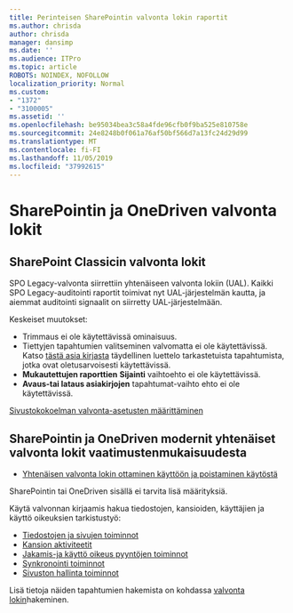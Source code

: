 ```yaml
---
title: Perinteisen SharePointin valvonta lokin raportit
ms.author: chrisda
author: chrisda
manager: dansimp
ms.date: ''
ms.audience: ITPro
ms.topic: article
ROBOTS: NOINDEX, NOFOLLOW
localization_priority: Normal
ms.custom:
- "1372"
- "3100005"
ms.assetid: ''
ms.openlocfilehash: be95034bea3c58a4fde96cfb0f9ba525e810758e
ms.sourcegitcommit: 24e8248b0f061a76af50bf566d7a13fc24d29d99
ms.translationtype: MT
ms.contentlocale: fi-FI
ms.lasthandoff: 11/05/2019
ms.locfileid: "37992615"
---
```

# <a name="sharepoint-and-onedrive-audit-logs"></a>SharePointin ja OneDriven valvonta lokit

## <a name="sharepoint-classic-audit-logs"></a>SharePoint Classicin valvonta lokit

SPO Legacy-valvonta siirrettiin yhtenäiseen valvonta lokiin (UAL). Kaikki SPO Legacy-auditointi raportit toimivat nyt UAL-järjestelmän kautta, ja aiemmat auditointi signaalit on siirretty UAL-järjestelmään.

Keskeiset muutokset:

* Trimmaus ei ole käytettävissä ominaisuus.
* Tiettyjen tapahtumien valitseminen valvomatta ei ole käytettävissä. Katso [tästä asia kirjasta](https://docs.microsoft.com/office365/securitycompliance/search-the-audit-log-in-security-and-compliance) täydellinen luettelo tarkastetuista tapahtumista, jotka ovat oletusarvoisesti käytettävissä.
* **Mukautettujen raporttien** **Sijainti** vaihtoehto ei ole käytettävissä.
* **Avaus-tai lataus asiakirjojen** tapahtumat-vaihto ehto ei ole käytettävissä.

[Sivustokokoelman valvonta-asetusten määrittäminen](https://support.office.com/article/Configure-audit-settings-for-a-site-collection-A9920C97-38C0-44F2-8BCB-4CF1E2AE22D2)

## <a name="sharepoint-and-onedrive-modern-unified-audit-logs-from-compliance"></a>SharePointin ja OneDriven modernit yhtenäiset valvonta lokit vaatimustenmukaisuudesta

* [Yhtenäisen valvonta lokin ottaminen käyttöön ja poistaminen käytöstä](https://docs.microsoft.com/office365/securitycompliance/turn-audit-log-search-on-or-off) 

SharePointin tai OneDriven sisällä ei tarvita lisä määrityksiä.

Käytä valvonnan kirjaamis hakua tiedostojen, kansioiden, käyttäjien ja käyttö oikeuksien tarkistustyö:

* [Tiedostojen ja sivujen toiminnot](https://docs.microsoft.com/office365/securitycompliance/search-the-audit-log-in-security-and-compliance)
* [Kansion aktiviteetit](https://docs.microsoft.com/office365/securitycompliance/search-the-audit-log-in-security-and-compliance#folder-activities)
* [Jakamis-ja käyttö oikeus pyyntöjen toiminnot](https://docs.microsoft.com/office365/securitycompliance/search-the-audit-log-in-security-and-compliance#sharing-and-access-request-activities)
* [Synkronointi toiminnot](https://docs.microsoft.com/office365/securitycompliance/search-the-audit-log-in-security-and-compliance#synchronization-activities)
* [Sivuston hallinta toiminnot](https://docs.microsoft.com/office365/securitycompliance/search-the-audit-log-in-security-and-compliance#site-administration-activities)

Lisä tietoja näiden tapahtumien hakemista on kohdassa [valvonta lokin](https://docs.microsoft.com/office365/securitycompliance/search-the-audit-log-in-security-and-compliance#search-the-audit-log)hakeminen.
